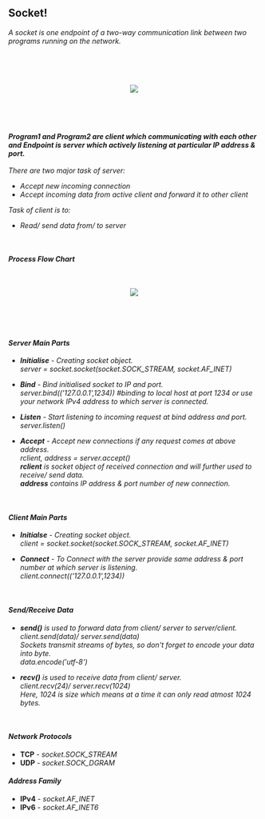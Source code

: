 ## Socket!
*A socket is one endpoint of a two-way communication link between two programs running on the network.*

              
<br />
<br />
<br />
<p align="center"><img  src="https://github.com/PankajKumar2609/SocketTutorial/blob/patch1/Gallery/SocketBasic.png?raw=true"></p>
<br />
<br />
<br />



***Program1 and Program2 are client which communicating with each other and Endpoint is server which actively listening at particular IP address & port.***<br />
<br />
*There are two major task of server:*
* *Accept new incoming connection*
* *Accept incoming data from active client and forward it to other client*

*Task of client is to:*  
- *Read/ send data from/ to server*
<br />

#### *Process Flow Chart*
<br />

<p align="center"><img  src="https://github.com/PankajKumar2609/SocketTutorial/blob/patch1/Gallery/ProcessChart.png?raw=true"></p>

<br />
<br />
<br />


#### *Server Main Parts*
- ***Initialise** - Creating socket object.*<br />
                 *server = socket.socket(socket.SOCK_STREAM, socket.AF_INET)*
                 <br />
                 
- ***Bind** - Bind initialised socket to IP and port.*<br /> 
            *server.bind(('127.0.0.1',1234)) #binding to local host at port 1234 or use your network IPv4 address to which server is connected.*
                <br />
                
- ***Listen** - Start listening to incoming request at bind address and port.*<br />
*server.listen()*

- ***Accept** - Accept new connections if any request comes at above address.*<br />
*rclient, address = server.accept()*<br />
***rclient** is socket object of received connection and will further used to receive/ send data.*<br />
***address** contains IP address & port number of new connection.*
<br />


#### *Client Main Parts*
- ***Initialse** - Creating socket object.*<br />
                 *client = socket.socket(socket.SOCK_STREAM, socket.AF_INET)* 

- ***Connect** - To Connect with the server provide same address & port number at which server is listening.*<br />
*client.connect(('127.0.0.1',1234))*<br />
<br />


#### *Send/Receive Data*
- ***send()** is used to forward data from client/ server to server/client.*<br />
*client.send(data)/ server.send(data)*<br />
*Sockets transmit streams of bytes, so don't forget to encode your data into byte.*<br />
*data.encode('utf-8')*

- ***recv()** is used to receive data from client/ server.*<br />
*client.recv(24)/ server.recv(1024)*<br />
*Here, 1024 is size which means at a time it can only read atmost 1024 bytes.*
<br />


#### *Network Protocols*
- **TCP** - *socket.SOCK_STREAM* 
- **UDP** - *socket.SOCK_DGRAM*    

#### *Address Family*
- **IPv4** - *socket.AF_INET*  
- **IPv6** - *socket.AF_INET6*  
